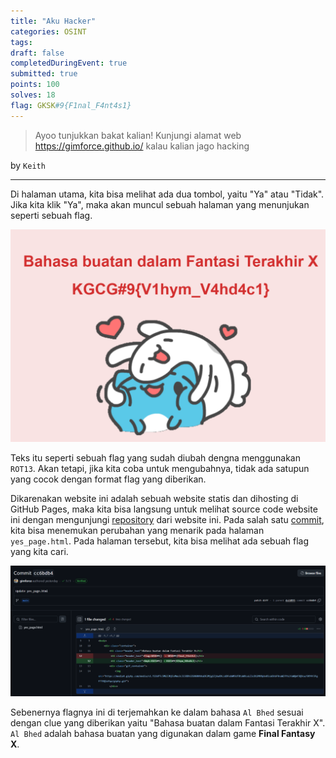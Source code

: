 ```yaml
---
title: "Aku Hacker"
categories: OSINT
tags: 
draft: false
completedDuringEvent: true
submitted: true
points: 100
solves: 18
flag: GKSK#9{F1nal_F4nt4s1}
---
```

> Ayoo tunjukkan bakat kalian! Kunjungi alamat web https://gimforce.github.io/
> kalau kalian jago hacking

by `Keith`

---

Di halaman utama, kita bisa melihat ada dua tombol, yaitu "Ya" atau "Tidak". Jika kita klik "Ya", maka akan muncul sebuah halaman yang menunjukan seperti sebuah flag.

![alt text](image.png)

Teks itu seperti sebuah flag yang sudah diubah dengna menggunakan `ROT13`. Akan tetapi, jika kita coba untuk mengubahnya, tidak ada satupun yang cocok dengan format flag yang diberikan.

Dikarenakan website ini adalah sebuah website statis dan dihosting di GitHub Pages, maka kita bisa langsung untuk melihat source code website ini dengan mengunjungi [repository](https://github.com/gimforce/gimforce.github.io) dari website ini. Pada salah satu [commit](https://github.com/gimforce/gimforce.github.io/commit/cc6bdb43c9824aaaa3c05462d73a9d1eaa6a3331), kita bisa menemukan perubahan yang menarik pada halaman `yes_page.html`. Pada halaman tersebut, kita bisa melihat ada sebuah flag yang kita cari.

![alt text](image-1.png)

Sebenernya flagnya ini di terjemahkan ke dalam bahasa `Al Bhed` sesuai dengan clue yang diberikan yaitu "Bahasa buatan dalam Fantasi Terakhir X". `Al Bhed` adalah bahasa buatan yang digunakan dalam game **Final Fantasy X**.

